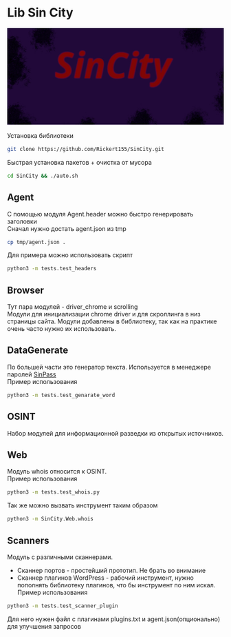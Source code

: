 # Lib Sin City 
<div align="center">
  <img src="https://github.com/rickert156/rickert156/blob/main/assets/sin_city.jpg" alt="Sin City">
</div>

Установка библиотеки
```sh
git clone https://github.com/Rickert155/SinCity.git
```
Быстрая установка пакетов + очистка от мусора
```sh
cd SinCity && ./auto.sh
```

## Agent
С помощью модуля Agent.header можно быстро генерировать заголовки  
Сначал нужно достать agent.json из tmp
```sh
cp tmp/agent.json .
```
Для примера можно использовать скрипт
```sh
python3 -m tests.test_headers
```

## Browser
Тут пара модулей - driver_chrome и scrolling  
Модули для инициализации chrome driver и для скроллинга в низ страницы сайта. Модули добавлены в библиотеку, так как на практике очень часто нужно их использовать.

## DataGenerate
По большей части это генератор текста. Используется в менеджере паролей [SinPass](https://github.com/rickert156/SinPass)   
Пример использования
```sh
python3 -m tests.test_genarate_word
```

## OSINT
Набор модулей для информационной разведки из открытых источников.  

## Web
Модуль whois относится к OSINT.   
Пример использования
```sh
python3 -m tests.test_whois.py
```
Так же можно вызвать инструмент таким образом
```sh
python3 -m SinCity.Web.whois
```

## Scanners
Модуль с различными сканнерами.
- Сканнер портов - простейший прототип. Не брать во внимание
- Сканнер плагинов WordPress - рабочий инструмент, нужно пополнять библиотеку плагинов, что бы инструмент по ним искал. Пример использования
```sh
python3 -m tests.test_scanner_plugin
```
Для него нужен файл с плагинами plugins.txt и agent.json(опционально) для улучшения запросов
